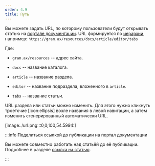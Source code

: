 ```yaml
---
order: 4.9
title: Путь
---
```


Вы можете задать URL, по которому пользователи будут открывать статью на [портале документации](./../doc-portal/_index). URL формируется по [иерархии](./hierarchy), например: `https://gram.ax/resources/docs/article/editor/tabs`

Где:

-  `gram.ax/resources` -- адрес сайта.

-  `docs` -- название каталога.

-  `article` -- название раздела.

-  `editor` -- название подраздела, вложенного в `article`.

-  `tabs` -- название статьи.

URL раздела или статьи можно изменить. Для этого нужно кликнуть троеточие [icon:ellipsis] возле названия в левой навигации, а затем изменить сгенерированный автоматически URL.

[image:./url.png:::0,0,100,54.5994:]

:::info Поделиться ссылкой до публикации на портал документации

Вы можете совместно работать над статьёй до её публикации. Подробнее в разделе [ссылка на статью](./../collaboration/review-link).

:::